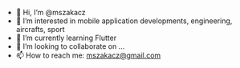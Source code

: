- 👋 Hi, I’m @mszakacz
- 👀 I’m interested in mobile application developments, engineering, aircrafts, sport
- 🌱 I’m currently learning Flutter
- 💞️ I’m looking to collaborate on ...
- 📫 How to reach me: mszakacz@gmail.com

<!---
mszakacz/mszakacz is a ✨ special ✨ repository because its `README.md` (this file) appears on your GitHub profile.
You can click the Preview link to take a look at your changes.
--->
